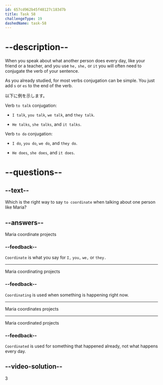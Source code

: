 ```yaml
---
id: 657cd962b45f48127c183d7b
title: Task 58
challengeType: 19
dashedName: task-58
---
```


# --description--

When you speak about what another person does every day, like your friend or a teacher, and you use `he,` `she,` or `it` you will often need to conjugate the verb of your sentence.

As you already studied, for most verbs conjugation can be simple. You just  add `s` or `es` to the end of the verb.

以下に例を示します。

Verb `to talk` conjugation:

- `I talk`, `you talk`, `we talk`, and `they talk`.

- `He talks`, `she talks`, and `it talks`.

Verb `to do` conjugation:

- `I do`, `you do`, `we do`, and `they do`.

- `He does`, `she does`, and `it does`.

# --questions--

## --text--

Which is the right way to say `to coordinate` when talking about one person like Maria?

## --answers--

Maria coordinate projects

### --feedback--

`Coordinate` is what you say for `I,` `you,` `we,` or `they.`

---

Maria coordinating projects

### --feedback--

`Coordinating` is used when something is happening right now.

---

Maria coordinates projects

---

Maria coordinated projects

### --feedback--

`Coordinated` is used for something that happened already, not what happens every day.

## --video-solution--

3
